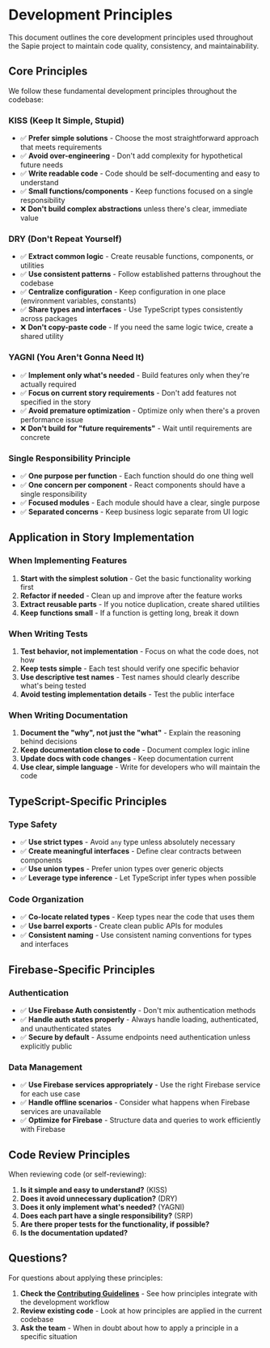 # Development Principles

This document outlines the core development principles used throughout the Sapie project to maintain code quality, consistency, and maintainability.

## Core Principles

We follow these fundamental development principles throughout the codebase:

### KISS (Keep It Simple, Stupid)
- ✅ **Prefer simple solutions** - Choose the most straightforward approach that meets requirements
- ✅ **Avoid over-engineering** - Don't add complexity for hypothetical future needs
- ✅ **Write readable code** - Code should be self-documenting and easy to understand
- ✅ **Small functions/components** - Keep functions focused on a single responsibility
- ❌ **Don't build complex abstractions** unless there's clear, immediate value

### DRY (Don't Repeat Yourself)
- ✅ **Extract common logic** - Create reusable functions, components, or utilities
- ✅ **Use consistent patterns** - Follow established patterns throughout the codebase
- ✅ **Centralize configuration** - Keep configuration in one place (environment variables, constants)
- ✅ **Share types and interfaces** - Use TypeScript types consistently across packages
- ❌ **Don't copy-paste code** - If you need the same logic twice, create a shared utility

### YAGNI (You Aren't Gonna Need It)
- ✅ **Implement only what's needed** - Build features only when they're actually required
- ✅ **Focus on current story requirements** - Don't add features not specified in the story
- ✅ **Avoid premature optimization** - Optimize only when there's a proven performance issue
- ❌ **Don't build for "future requirements"** - Wait until requirements are concrete

### Single Responsibility Principle
- ✅ **One purpose per function** - Each function should do one thing well
- ✅ **One concern per component** - React components should have a single responsibility
- ✅ **Focused modules** - Each module should have a clear, single purpose
- ✅ **Separated concerns** - Keep business logic separate from UI logic

## Application in Story Implementation

### When Implementing Features
1. **Start with the simplest solution** - Get the basic functionality working first
2. **Refactor if needed** - Clean up and improve after the feature works
3. **Extract reusable parts** - If you notice duplication, create shared utilities
4. **Keep functions small** - If a function is getting long, break it down

### When Writing Tests
1. **Test behavior, not implementation** - Focus on what the code does, not how
2. **Keep tests simple** - Each test should verify one specific behavior
3. **Use descriptive test names** - Test names should clearly describe what's being tested
4. **Avoid testing implementation details** - Test the public interface

### When Writing Documentation
1. **Document the "why", not just the "what"** - Explain the reasoning behind decisions
2. **Keep documentation close to code** - Document complex logic inline
3. **Update docs with code changes** - Keep documentation current
4. **Use clear, simple language** - Write for developers who will maintain the code

## TypeScript-Specific Principles

### Type Safety
- ✅ **Use strict types** - Avoid `any` type unless absolutely necessary
- ✅ **Create meaningful interfaces** - Define clear contracts between components
- ✅ **Use union types** - Prefer union types over generic objects
- ✅ **Leverage type inference** - Let TypeScript infer types when possible

### Code Organization
- ✅ **Co-locate related types** - Keep types near the code that uses them
- ✅ **Use barrel exports** - Create clean public APIs for modules
- ✅ **Consistent naming** - Use consistent naming conventions for types and interfaces

## Firebase-Specific Principles

### Authentication
- ✅ **Use Firebase Auth consistently** - Don't mix authentication methods
- ✅ **Handle auth states properly** - Always handle loading, authenticated, and unauthenticated states
- ✅ **Secure by default** - Assume endpoints need authentication unless explicitly public

### Data Management
- ✅ **Use Firebase services appropriately** - Use the right Firebase service for each use case
- ✅ **Handle offline scenarios** - Consider what happens when Firebase services are unavailable
- ✅ **Optimize for Firebase** - Structure data and queries to work efficiently with Firebase

## Code Review Principles

When reviewing code (or self-reviewing):
1. **Is it simple and easy to understand?** (KISS)
2. **Does it avoid unnecessary duplication?** (DRY)
3. **Does it only implement what's needed?** (YAGNI)
4. **Does each part have a single responsibility?** (SRP)
5. **Are there proper tests for the functionality, if possible?**
6. **Is the documentation updated?**

## Questions?

For questions about applying these principles:

1. **Check the [Contributing Guidelines](contributing_guidelines.md)** - See how principles integrate with the development workflow
2. **Review existing code** - Look at how principles are applied in the current codebase
3. **Ask the team** - When in doubt about how to apply a principle in a specific situation 